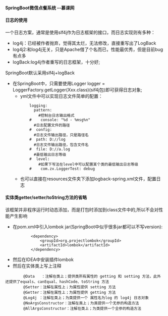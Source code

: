 #### SpringBoot微信点餐系统 --慕课网

#### 日志的使用 
一个日志方案，通常是使用slf4j作为日志框架的接口，而日志实现则有多种：
* log4j：已经被作者抛弃，觉得其太烂，无法修改，直接重写出了LogBack
* log4j2:和log4j无关，只是Apache借了个名而已，性能最优秀，但是目前bug有点多
* logBack:log4j作者重写的日志框架，十分好;

SpringBoot默认采用slf4j+logBack

* 在SpringBoot中，只需要使用Logger logger = LoggerFactory.getLogger(Xxx.class)(sif4j包)即可获得日志对象;
    * yml文件中可以实现日志文件简单的配置：
        ~~~
            logging:
              pattern:
                #控制台日志输出格式
            #    console: "%d - %msg%n"
              #日志配置文件的路径
            #  config:
              #日志文件输出路径，只是路径名
            #  path: D://log
              #日志文件输出路径，包含文件名
            #  file: D://a.log
              #最低输出日志等级
            #  level:
                #如果下写法在level中可以配置某个类的最低输出日志等级
            #    com.zx.LoggerTest: debug
        ~~~
    * 也可以直接在resources文件夹下添加logback-spring.xml文件，配置日志

#### 实体类getter/setter/toString方法的省略
该框架并非程序运行时动态添加，而是打包时添加到class文件中的,所以不会对性能产生影响
* 在pom.xml中引入lombok jar(SpringBoot中似乎很多jar都可以不写version):
    ~~~
            <dependency>
                <groupId>org.projectlombok</groupId>
                <artifactId>lombok</artifactId>
            </dependency>
    ~~~
* 然后在IDEA中安装插件lombok
* 然后在实体类上写上注释
~~~
        @Data   ：注解在类上；提供类所有属性的 getting 和 setting 方法，此外还提供了equals、canEqual、hashCode、toString 方法
        @Setter：注解在属性上；为属性提供 setting 方法
        @Getter：注解在属性上；为属性提供 getting 方法
        @Log4j ：注解在类上；为类提供一个 属性名为log 的 log4j 日志对象
        @NoArgsConstructor：注解在类上；为类提供一个无参的构造方法
        @AllArgsConstructor：注解在类上；为类提供一个全参的构造方法 
~~~

